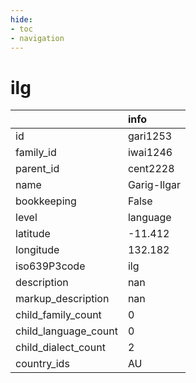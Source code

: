 ```yaml
---
hide:
- toc
- navigation
---
```

# ilg
|                      | info        |
|:---------------------|:------------|
| id                   | gari1253    |
| family_id            | iwai1246    |
| parent_id            | cent2228    |
| name                 | Garig-Ilgar |
| bookkeeping          | False       |
| level                | language    |
| latitude             | -11.412     |
| longitude            | 132.182     |
| iso639P3code         | ilg         |
| description          | nan         |
| markup_description   | nan         |
| child_family_count   | 0           |
| child_language_count | 0           |
| child_dialect_count  | 2           |
| country_ids          | AU          |